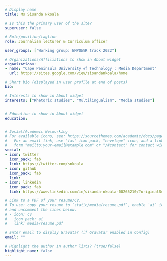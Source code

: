 ```yaml
---
# Display name
title: Ms Sisanda Nkoala

# Is this the primary user of the site?
superuser: false

# Role/position/tagline
role: Journalism lecturer & Curriculum officer

user_groups: ["Working group: EMPOWER track 2022"]

# Organizations/Affiliations to show in About widget
organizations:
- name: "Cape Peninsula University of Technology : Media Department"
  url: https://sites.google.com/view/sisandankoala/home

# Short bio (displayed in user profile at end of posts)
bio: 

# Interests to show in About widget
interests: ["Rhetoric studies", "Multilingualism", "Media studies"]


# Education to show in About widget
education:


# Social/Academic Networking
# For available icons, see: https://sourcethemes.com/academic/docs/page-builder/#icons
#   For an email link, use "fas" icon pack, "envelope" icon, and a link in the
#   form "mailto:your-email@example.com" or "/#contact" for contact widget.
social:
- icon: twitter
  icon_pack: fab
  link: https://twitter.com/snkoala 
- icon: github
  icon_pack: fab
  link: 
- icon: linkedin
  icon_pack: fab
  link: https://www.linkedin.com/in/sisanda-nkoala-00265210/?originalSubdomain=za

# Link to a PDF of your resume/CV.
# To use: copy your resume to `static/media/resume.pdf`, enable `ai` icons in `params.toml`, 
# and uncomment the lines below.
# - icon: cv
#   icon_pack: ai
#   link: media/resume.pdf

# Enter email to display Gravatar (if Gravatar enabled in Config)
email: ""

# Highlight the author in author lists? (true/false)
highlight_name: false
---
```



